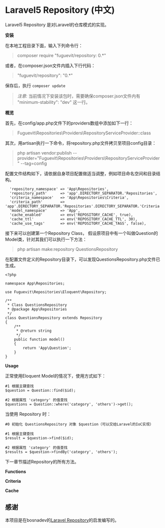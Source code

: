 # Laravel5 Repository (中文)

Laravel5 Repository 是对Laravel的仓库模式的实现。

**安装**

在本地工程目录下面，输入下列命令行：

> composer require "fuguevit/repository: 0.*"

或者，在composer.json文件内插入下行代码：

> "fuguevit/repository": "0.*"

保存后，执行 `composer update`

> *注意:* 当前情况下安装该包时，需要确保composer.json文件内有 "minimum-stability": "dev" 这一行。

**概览**

首先，在config/app.php文件下的providers数组中添加如下一行：

> Fuguevit\Repositories\Providers\RepositoryServiceProvider::class

其次，用artisan执行一下命令，将repository.php文件拷贝至项目config目录：

> php artisan vendor:publish --provider="Fuguevit\Repositories\Providers\RepositoryServiceProvider" --tag=config

配置文件结构如下，请依据自身项目配置做适当调整，例如项目命名空间和目录结构。

```
  'repository_namespace' => 'App\Repositories',
  'repository_path' 	 => 'app'.DIRECTORY_SEPARATOR.'Repositories',
  'criteria_namespace'   => 'App\Repositories\Criteria',
  'criteria_path'        => 'app'.DIRECTORY_SEPARATOR.'Repositories'.DIRECTORY_SEPARATOR.'Criteria',
  'model_namespace' 	 => 'App',
  'cache_enabled'   	 => env('REPOSITORY_CACHE', true),
  'cache_ttl'       	 => env('REPOSITORY_CACHE_TTL', 30),
  'cache_use_tags'       => env('REPOSITORY_CACHE_TAGS', false),
```

接下来可以创建第一个Repository Class， 假设原项目中有一个叫做Question的Model类，针对其我们可以执行一下方法：

> php artisan make:repository QuestionsRepository

在配置文件定义的Repository目录下，可以发现QuestionsRepository.php文件已生成。

```
<?php

namespace App\Repositories;

use Fuguevit\Repositories\Eloquent\Repository;

/**
 * Class QuestionsRepository
 * @package App\Repositories
 */
class QuestionsRepository extends Repository
{
    /**
     * @return string
     */
    public function model()
    {
        return 'App\Question';
    }
}
```

**Usage**

正常使用Eloquent Model的情况下，使用方式如下：

```
#1 根据主键查找
$question = Question::find($id);

#2 根据属性 'category' 的值查找
$questions = Question::where('category', 'others')->get();
```

当使用 Repository 时：

```
#0 初始化 QuestionsRepository 对象 $question（可以交给Laravel的IoC实现）

#1 根据主键查找
$result = $question->find($id);

#2 根据属性 'category' 的值查找
$results = $question->findBy('category', 'others');
```

下一章节描述Repository的所有方法。

**Functions**

**Criteria**

**Cache**

**感谢**
----
本项目是在bosnadev的[Laravel Repository](https://github.com/bosnadev/repository)的启发编写的。